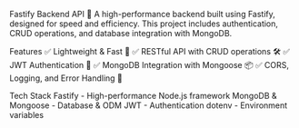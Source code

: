 Fastify Backend API 🚀
A high-performance backend built using Fastify, designed for speed and efficiency. This project includes authentication, CRUD operations, and database integration with MongoDB.

Features
✅ Lightweight & Fast 🚀
✅ RESTful API with CRUD operations 🛠️
✅ JWT Authentication 🔐
✅ MongoDB Integration with Mongoose 📦
✅ CORS, Logging, and Error Handling 📝

Tech Stack
Fastify - High-performance Node.js framework
MongoDB & Mongoose - Database & ODM
JWT - Authentication
dotenv - Environment variables
